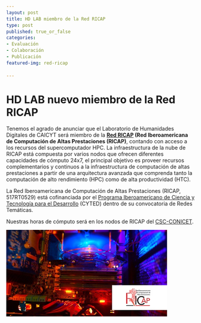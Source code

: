 ```yaml
---
layout: post
title: HD LAB miembro de la Red RICAP
type: post
published: true_or_false
categories:
- Evaluación
- Colaboración
- Publicación
featured-img: red-ricap

---
```


# HD LAB nuevo miembro de la Red RICAP

Tenemos el agrado de anunciar que el Laboratorio de Humanidades Digitales de CAICYT será miembro de la **<a href="http://www.red-ricap.org/" target="_blank">Red RICAP</a> (Red Iberoamericana de Computación de Altas Prestaciones (RICAP)**, contando con acceso a los recursos del supercomputador HPC. La infraestructura de la nube de RICAP está compuesta por varios nodos que ofrecen diferentes capacidades de cómputo 24x7, el principal objetivo es proveer recursos complementarios y continuos a la infraestructura de computación de altas prestaciones a partir de una arquitectura avanzada que comprenda tanto la computación de alto rendimiento (HPC) como de alta productividad (HTC). 

La Red Iberoamericana de Computación de Altas Prestaciones (RICAP, 517RT0529) está cofinanciada por el <a href="http://www.cyted.org/" target="_blank">Programa Iberoamericano de Ciencia y Tecnología para el Desarrollo</a> (CYTED) dentro de su convocatoria de Redes Temáticas.

Nuestras horas de cómputo será en los nodos de RICAP del <a href="https://csc.conicet.gov.ar/" target="_blank">CSC-CONICET</a>.

![img-ricap](/assets/img/posts/CONVOCATORIA-hpc_mini.jpg)


